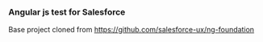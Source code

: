 ### Angular js test for Salesforce

Base project cloned from https://github.com/salesforce-ux/ng-foundation